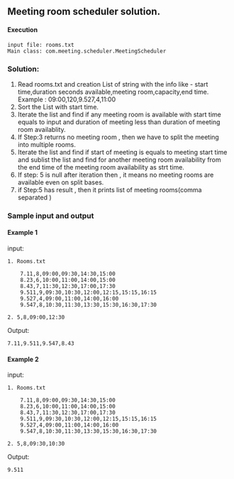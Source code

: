 ## Meeting room scheduler solution.

#### Execution 

    input file: rooms.txt
    Main class: com.meeting.scheduler.MeetingScheduler
### Solution:

1. Read rooms.txt and creation List of string with the info like - start time,duration seconds available,meeting room,capacity,end time.
  Example : 09:00,120,9.527,4,11:00
2. Sort the List with start time.
3. Iterate the list and find if any meeting room is available with start time equals to input and duration of meeting less than duration of meeting room availablity.
4. If Step:3 returns no meeting room , then we have to split the meeting into multiple rooms.
5. Iterate the list and find if start of meeting is equals to meeting start time and sublist the list and find for another meeting room availability from the end time of the meeting room availability as strt time.
6. If step: 5 is null after iteration then , it means no meeting rooms are available even on split bases.
7. if Step:5 has result , then it prints list of meeting rooms(comma separated )


### Sample input and output

#### Example 1
input:

    1. Rooms.txt
    
        7.11,8,09:00,09:30,14:30,15:00
        8.23,6,10:00,11:00,14:00,15:00
        8.43,7,11:30,12:30,17:00,17:30
        9.511,9,09:30,10:30,12:00,12:15,15:15,16:15
        9.527,4,09:00,11:00,14:00,16:00
        9.547,8,10:30,11:30,13:30,15:30,16:30,17:30
    
    2. 5,8,09:00,12:30


Output:

    7.11,9.511,9.547,8.43

#### Example 2
input:

    1. Rooms.txt
    
        7.11,8,09:00,09:30,14:30,15:00
        8.23,6,10:00,11:00,14:00,15:00
        8.43,7,11:30,12:30,17:00,17:30
        9.511,9,09:30,10:30,12:00,12:15,15:15,16:15
        9.527,4,09:00,11:00,14:00,16:00
        9.547,8,10:30,11:30,13:30,15:30,16:30,17:30
    
    2. 5,8,09:30,10:30


Output:

    9.511
    